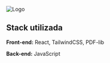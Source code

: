 
![Logo](https://i.pinimg.com/736x/67/dc/39/67dc39a095cacc87082dc13eb69ed5a6.jpg)

## Stack utilizada

**Front-end:** React, TailwindCSS, PDF-lib

**Back-end:** JavaScript


